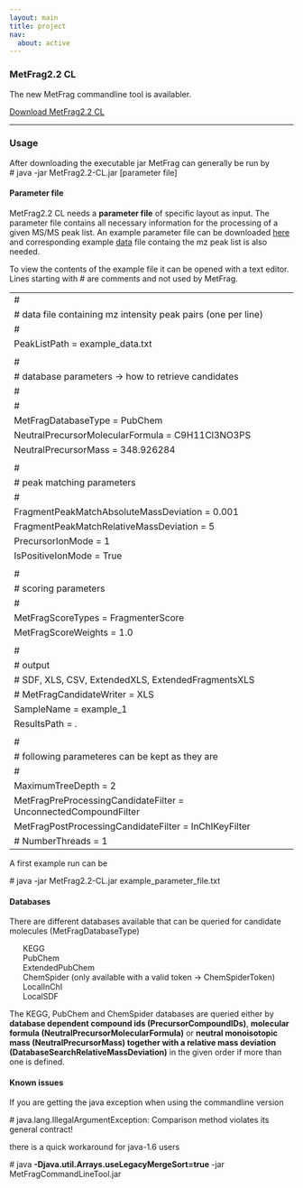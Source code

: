 ```yaml
---
layout: main
title: project
nav:
  about: active
---
```


### MetFrag2.2 CL

The new MetFrag commandline tool is availabler.

<a class="btn btn-primary" href="http://msbi.ipb-halle.de/~cruttkie/metfrag/MetFrag2.2-CL.jar" role="button">Download MetFrag2.2 CL</a>

<hr>

<h3>Usage</h3>
After downloading the executable jar MetFrag can generally be run by
<div class="code">
  # java -jar MetFrag2.2-CL.jar [parameter file]
</div>
<p><p>
<h4>Parameter file</h4>
MetFrag2.2 CL needs a <span style="font-weight:bold">parameter file</span> of specific layout as input. The parameter file contains all necessary information for the processing of a given MS/MS peak list. An example parameter file can be downloaded <a class="btn btn-primary" href="http://msbi.ipb-halle.de/~cruttkie/metfrag/example_parameter_file.txt">here</a> and corresponding example <a class="btn btn-primary" href="http://msbi.ipb-halle.de/~cruttkie/metfrag/example_data.txt">data</a> file containg the mz peak list is also needed.
<p>
To view the contents of the example file it can be opened with a text editor. Lines starting with # are comments and not used by MetFrag.
<div class="code">
  <table>
	<tr><td>#</td><td>
	<tr><td># data file containing mz intensity peak pairs (one per line)</td><td>
	<tr><td>#</td><td>
	<tr><td>PeakListPath = example_data.txt</td><td>
	<tr><td></td><td>
	<tr><td>#</td><td>
	<tr><td># database parameters -> how to retrieve candidates</td><td>
	<tr><td>#</td><td>
	<tr><td>#</td><td>
	<tr><td>MetFragDatabaseType = PubChem</td><td>
	<tr><td>NeutralPrecursorMolecularFormula = C9H11Cl3NO3PS</td><td>
	<tr><td>NeutralPrecursorMass = 348.926284</td><td>
	<tr><td></td><td>
	<tr><td>#</td><td>
	<tr><td># peak matching parameters</td><td>
	<tr><td>#</td><td>
	<tr><td>FragmentPeakMatchAbsoluteMassDeviation = 0.001</td><td>
	<tr><td>FragmentPeakMatchRelativeMassDeviation = 5</td><td>
	<tr><td>PrecursorIonMode = 1</td><td>
	<tr><td>IsPositiveIonMode = True</td><td>
	<tr><td></td><td>
	<tr><td>#</td><td>
	<tr><td># scoring parameters</td><td>
	<tr><td>#</td><td>
	<tr><td>MetFragScoreTypes = FragmenterScore</td><td>
	<tr><td>MetFragScoreWeights = 1.0</td><td>
	<tr><td></td><td>
	<tr><td>#</td><td>
	<tr><td># output</td><td>
	<tr><td># SDF, XLS, CSV, ExtendedXLS, ExtendedFragmentsXLS</td><td>
	<tr><td>#	MetFragCandidateWriter = XLS</td><td>
	<tr><td>SampleName = example_1</td><td>
	<tr><td>ResultsPath = .</td><td>
	<tr><td></td><td>
	<tr><td>#</td><td>
	<tr><td># following parameteres can be kept as they are</td><td>
	<tr><td>#</td><td>
	<tr><td>MaximumTreeDepth = 2</td><td>
	<tr><td>MetFragPreProcessingCandidateFilter = UnconnectedCompoundFilter</td><td>
	<tr><td>MetFragPostProcessingCandidateFilter = InChIKeyFilter</td><td>
	<tr><td># NumberThreads = 1</td><td>
  </table>
</div>
<p><p>
A first example run can be 
<div class="code">
  # java -jar MetFrag2.2-CL.jar example_parameter_file.txt
</div>
<p><p>
<h4>Databases</h4>
There are different databases available that can be queried for candidate molecules (MetFragDatabaseType)<p>
<ul>
<il>KEGG</il><br>
<il>PubChem</il><br>
<il>ExtendedPubChem</il><br>
<il>ChemSpider (only available with a valid token -> ChemSpiderToken)</il><br>
<il>LocalInChI</il><br>
<il>LocalSDF</il><br>
</ul>
The KEGG, PubChem and ChemSpider databases are queried either by <span style="font-weight:bold">database dependent compound ids (PrecursorCompoundIDs)</span>, <span style="font-weight:bold">molecular formula (NeutralPrecursorMolecularFormula)</span> or 
<span style="font-weight:bold">neutral monoisotopic mass (NeutralPrecursorMass) together with a relative mass deviation (DatabaseSearchRelativeMassDeviation)</span> in the given order if more than one is defined.
<p><p>
</div>
<p><p>
<h4></h4>

<h4>Known issues</h4>
If you are getting the java exception when using the commandline version<p>
<div class="code">
  # java.lang.IllegalArgumentException: Comparison method violates its general contract!
</div>
<p><p>
there is a quick workaround for java-1.6 users
<p>
<div class="code">
  # java <span style="font-weight:bold">-Djava.util.Arrays.useLegacyMergeSort=true</span> -jar MetFragCommandLineTool.jar
</div>
<p>
